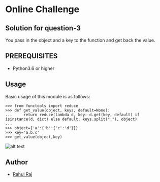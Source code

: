 #  Online Challenge
## Solution for question-3

You pass in the object and a key to the function and get back the value.

## PREREQUISITES

- Python3.6 or higher

## Usage

Basic usage of this module is as follows:

```hcl
>>> from functools import reduce
>>> def get_value(object, keys, default=None):
...     return reduce(lambda d, key: d.get(key, default) if isinstance(d, dict) else default, keys.split("."), object)
...
>>> object={'a':{'b':{'c':'d'}}}
>>> key='a.b.c'
>>> get_value(object,key)

```

![alt text](https://github.com/rahulraj2323/kpmg_coding_challenge/blob/master/Question-3/Capture.PNG)
## Author
- [Rahul Raj](https://github.com/rahulraj2323)